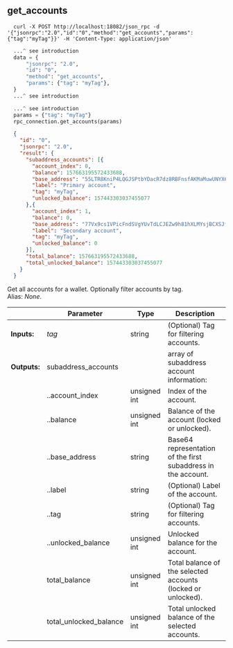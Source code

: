 ## **get_accounts**

```shell
  curl -X POST http://localhost:18082/json_rpc -d '{"jsonrpc":"2.0","id":"0","method":"get_accounts","params":{"tag":"myTag"}}' -H 'Content-Type: application/json'
```
```python
  ...^ see introduction
  data = {
      "jsonrpc": "2.0",
      "id": "0",
      "method": "get_accounts",
      "params": {"tag": "myTag"},
  }
  ...^ see introduction
```
```py
  ...^ see introduction
  params = {"tag": "myTag"}
  rpc_connection.get_accounts(params)
```
```json
  {
    "id": "0",
    "jsonrpc": "2.0",
    "result": {
      "subaddress_accounts": [{
        "account_index": 0,
        "balance": 157663195572433688,
        "base_address": "55LTR8KniP4LQGJSPtbYDacR7dz8RBFnsfAKMaMuwUNYX6aQbBcovzDPyrQF9KXF9tVU6Xk3K8no1BywnJX6GvZX8yJsXvt",
        "label": "Primary account",
        "tag": "myTag",
        "unlocked_balance": 157443303037455077
      },{
        "account_index": 1,
        "balance": 0,
        "base_address": "77Vx9cs1VPicFndSVgYUvTdLCJEZw9h81hXLMYsjBCXSJfUehLa9TDW3Ffh45SQa7xb6dUs18mpNxfUhQGqfwXPSMrvKhVp",
        "label": "Secondary account",
        "tag": "myTag",
        "unlocked_balance": 0
      }],
      "total_balance": 157663195572433688,
      "total_unlocked_balance": 157443303037455077
    }
  }
```
Get all accounts for a wallet. Optionally filter accounts by tag.  
Alias: *None*.  

|             | Parameter              | Type         | Description
| ---         | ---                    | ---          | ---
|**Inputs:**  | *tag*                  | string       | (Optional) Tag for filtering accounts.
|**Outputs:** | subaddress_accounts    |              |array of subaddress account information:
|             | ..account_index        | unsigned int | Index of the account.
|             | ..balance              | unsigned int | Balance of the account (locked or unlocked).
|             | ..base_address         | string       | Base64 representation of the first subaddress in the account.
|             | ..label                | string       | (Optional) Label of the account.
|             | ..tag                  | string       | (Optional) Tag for filtering accounts.
|             | ..unlocked_balance     | unsigned int | Unlocked balance for the account.
|             | total_balance          | unsigned int | Total balance of the selected accounts (locked or unlocked).
|             | total_unlocked_balance | unsigned int | Total unlocked balance of the selected accounts.
